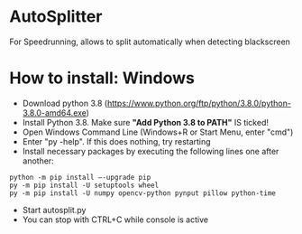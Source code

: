 # AutoSplitter
For Speedrunning, allows to split automatically when detecting blackscreen

# How to install: Windows

- Download python 3.8 (https://www.python.org/ftp/python/3.8.0/python-3.8.0-amd64.exe)
- Install Python 3.8. Make sure **"Add Python 3.8 to PATH"** IS ticked!
- Open Windows Command Line (Windows+R or Start Menu, enter "cmd")
- Enter "py -help". If this does nothing, try restarting
- Install necessary packages by executing the following lines one after another:
```
python -m pip install –-upgrade pip
py -m pip install -U setuptools wheel
py -m pip install -U numpy opencv-python pynput pillow python-time
```
- Start autosplit.py
- You can stop with CTRL+C while console is active
